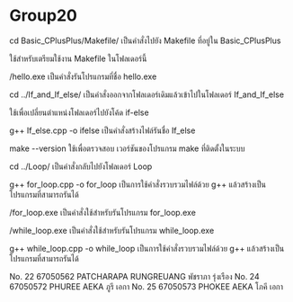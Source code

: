 # Group20
cd Basic_CPlusPlus/Makefile/ เป็นคำสั่งไปยัง Makefile ที่อยู่ใน Basic_CPlusPlus

ใช้สำหรับเตรียมใช้งาน Makefile ในโฟลเดอร์นี้

/hello.exe เป็นคำสั่งรันโปรแกรมที่ชื่อ hello.exe

cd ../If_and_If_else/ เป็นคำสั่งออกจากโฟลเดอร์เดิมแล้วเข้าไปในโฟลเดอร์ If_and_If_else

ใช้เพื่อเปลี่ยนตำแหน่งโฟลเดอร์ไปยังโค้ด if-else

g++ If_else.cpp -o ifelse เป็นคำสั่งสร้างไฟล์รันชื่อ If_else 

make --version ใช้เพื่อตรวจสอบ เวอร์ชันของโปรแกรม make ที่ติดตั้งในระบบ

cd ../Loop/ เป็นคำสั่งกลับไปยังโฟลเดอร์ Loop

g++ for_loop.cpp -o for_loop เป็นการใช้คำสั่งรวบรวมไฟล์ด้วย g++ แล้วสร้างเป็นโปรแกรมที่สามารถรันได้

/for_loop.exe เป็นคำสั่งใช้สำหรับรันโปรแกรม for_loop.exe

/while_loop.exe เป็นคำสั่งใช้สำหรับรันโปรแกรม while_loop.exe

g++ while_loop.cpp -o while_loop เป็นการใช้คำสั่งรวบรวมไฟล์ด้วย g++ แล้วสร้างเป็นโปรแกรมที่สามารถรันได้

No. 22 67050562 PATCHARAPA RUNGREUANG พัชราภา รุ่งเรือง
No. 24 67050572 PHUREE AEKA ภูรี เอกา
No. 25 67050573 PHOKEE AEKA โภคี เอกา
